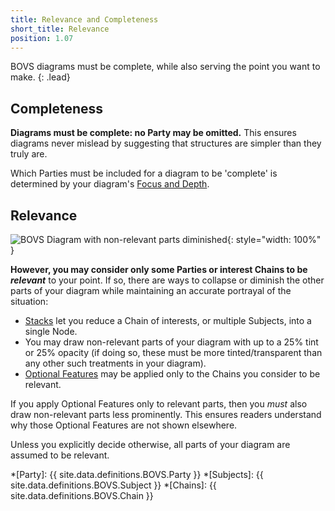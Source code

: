 ```yaml
---
title: Relevance and Completeness
short_title: Relevance
position: 1.07
---
```


BOVS diagrams must be complete, while also serving the point you want to make.
{: .lead}


## Completeness

**Diagrams must be complete: no Party may be omitted.** This ensures diagrams never mislead by suggesting that structures are simpler than they truly are.

Which Parties must be included for a diagram to be 'complete' is determined by your diagram's [Focus and Depth](/visualisation/core/focus-depth).


## Relevance

![BOVS Diagram with non-relevant parts diminished](/visualisation/diagrams/bovs-core-relevance.png){: style="width: 100%" }

**However, you may consider only some Parties or interest Chains to be *relevant*** to your point. If so, there are ways to collapse or diminish the other parts of your diagram while maintaining an accurate portrayal of the situation:

* [Stacks](/visualisation/core/stacks) let you reduce a Chain of interests, or multiple Subjects, into a single Node.
* You may draw non-relevant parts of your diagram with up to a 25% tint or 25% opacity (if doing so, these must be more tinted/transparent than any other such treatments in your diagram).
* [Optional Features](/visualisation/optional) may be applied only to the Chains you consider to be relevant.

If you apply Optional Features only to relevant parts, then you *must* also draw non-relevant parts less prominently. This ensures readers understand why those Optional Features are not shown elsewhere.

Unless you explicitly decide otherwise, all parts of your diagram are assumed to be relevant.


*[Party]: {{ site.data.definitions.BOVS.Party }}
*[Subjects]: {{ site.data.definitions.BOVS.Subject }}
*[Chains]: {{ site.data.definitions.BOVS.Chain }}